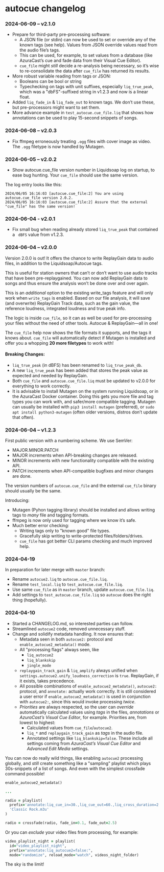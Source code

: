 # autocue changelog

### 2024-06-09 – v2.1.0

- Prepare for third-party pre-processing software:
  - A JSON file (or stdin) can now be used to set or override any of the
    known tags (see help). Values from JSON override values read from the
    audio file’s tags.
  - This can be used, for example, to set values from a database (like
    AzuraCast’s cue and fade data from their Visual Cue Editor).
  - `cue_file` might _still_ decide a re-analysis being necessary, so it’s
    wise to re-consolidate the data after `cue_file` has returned its results.
- More robust variable reading from tags or JSON:
  - Booleans can be bool or string
  - Typechecking on tags with unit suffixes, especially `liq_true_peak`,
    which was a "dbFS"-suffixed string in v1.2.3 and now is a linear float.
- Added `liq_fade_in` & `liq_fade_out` to known tags. We don’t use these,
  but pre-processors might want to set them.
- More advance example in `test_autocue.cue_file.liq` that shows how
  annotations can be used to play 15-second snippets of songs.

### 2024-06-08 – v2.0.3

- Fix ffmpeg erroneously treating `.ogg` files with cover image as video.
  The `.ogg` filetype is now handled by Mutagen.

### 2024-06-05 – v2.0.2

- Show autocue.cue_file version number in Liquidsoap log on startup,
  to ease bug hunting. Your `cue_file` should use the same version.

The log entry looks like this:

```
2024/06/05 16:16:03 [autocue.cue_file:2] You are using autocue.cue_file version 2.0.2.
2024/06/05 16:16:03 [autocue.cue_file:2] Assure that the external "cue_file" has the same version!
```

### 2024-06-04 - v2.0.1

- Fix small bug when reading already stored `liq_true_peak` that contained
  a ` dBFS` value from v1.2.3.

### 2024-06-04 – v2.0.0

Version 2.0.0 is out! It offers the chance to write ReplayGain data to
audio files, in addition to the Liquidsoap/Autocue tags.

This is useful for station owners that can’t or don’t want to use audio tracks
that have been pre-replaygained. You can now add ReplayGain data to songs and
thus ensure the analysis won’t be done over and over again.

This is an _additional_ option to the existing
write_tags feature and will only work when `write_tags` is enabled. Based on
our file analysis, it will save (and overwrite) ReplayGain Track data, such as
the gain value, the reference loudness, integrated loudness and true peak info.

The logic is inside `cue_file`, so it can as well be used for pre-processing
your files without the need of other tools. Autocue & ReplayGain—all in one!

The `cue_file` help now shows the file formats it supports, and the tags it
knows about. `cue_file` will automatically detect if Mutagen is installed and
offer you a whopping **20 more filetypes** to work with!

#### Breaking Changes:

- `liq_true_peak` (in dBFS) has been renamed to `liq_true_peak_db`.
- A new `liq_true_peak` has been added that stores the peak value as expected
  and needed by ReplayGain.
- Both `cue_file` and `autocue.cue_file.liq` must be updated to v2.0.0 for
  everything to work correctly.
- It is advisable to install Mutagen on the system running Liquidsoap, or in
  the AzuraCast Docker container. Doing this gets you more file and tag types
  you can work with, and safer/more compatible tagging.
  Mutagen can usually be installed with `pip3 install mutagen` (preferred), or
  `sudo apt install python3-mutagen` (often older versions, distros don’t
  update that often).


### 2024-06-04 – v1.2.3

First public version with a numbering scheme. We use SemVer:

- MAJOR.MINOR.PATCH
- MAJOR increments when API-breaking changes are released.
- MINOR increments with new functionality compatible with the existing API.
- PATCH increments when API-compatible bugfixes and minor changes are done.

The version numbers of `autocue.cue_file` and the external `cue_file` binary
should usually be the same.

Introducing:

- Mutagen (Pyhon tagging library) should be installed and allows writing tags
  to _many_ file and tagging formats.
- ffmpeg is now only used for tagging where we know it’s safe.
- Much better error checking:
  - Writing tags only to "known good" file types.
  - Gracefully skip writing to write-protected files/folders/drives.
  - `cue_file` has got better CLI params checking and much improved help.

### 2024-04-19

In preparation for later merge with `master` branch:

- Rename `autocue2.liq` to `autocue.cue_file.liq`.
- Rename `test_local.liq` to `test_autocue.cue_file.liq`.
- Use same `cue_file` as in `master` branch, update `autocue.cue_file.liq`.
- Add settings to `test_autocue.cue_file.liq` so `autocue` does the right thing (hopefully).

### 2024-04-10

- Started a CHANGELOG.md, so interested parties can follow.
- Streamlined `autocue2` code, removed unnecessary stuff.
- Change and solidify metadata handling. It now ensures that:
  - Metadata seen in both `autocue2:` protocol and `enable_autocue2_metadata()` mode.
  - All "processing flags" always seen, like
    - `liq_autocue2`
    - `liq_blankskip`
    - `jingle_mode`
  - `replaygain_track_gain` & `liq_amplify` always unified when `settings.autocue2.unify_loudness_correction` is `true`. ReplayGain, if it exists, takes precedence.
  - All possible combinations of `enable_autocue2_metadata()`, `autocue2:` protocol, and `annotate:` actually work correctly. It is still considered a user error if `enable_autocue2_metadata()` is used in conjunction with `autocue2:`, since this would invoke processing _twice_.
  - _Priorities_ are always respected, so the user can _override_ automatically calculated values using _tags_ in the files, _annotations_ or _AzuraCast’s Visual Cue Editor_, for example. Priorities are, from lowest to highest:
    - Calculated values from `cue_file`/`autocue2`.
    - `liq_*` and `replaygain_track_gain` as _tags_ in the audio file.
    - Annotated settings like `liq_blankskip=false`. These include all settings coming from _AzuraCast’s Visual Cue Editor_ and _Advanced Edit Media_ settings.

You can now do really wild things, like enabling `autocue2` processing globally, and _still_ create something like a "sampling" playlist which plays 30s-snippets of a list of songs. And even with the simplest crossfade command possible!

```ruby
enable_autocue2_metadata()

...

radio = playlist(
  prefix='annotate:liq_cue_in=30.,liq_cue_out=60.,liq_cross_duration=2.5:',
  'Classic Rock.m3u'
)

radio = crossfade(radio, fade_in=0.1, fade_out=2.5)
```

Or you can _exclude_ your video files from processing, for example:

```ruby
video_playlist_night = playlist(
  id="video_playlist_night",
  prefix="annotate:liq_autocue2=false:",
  mode="randomize", reload_mode="watch", videos_night_folder)
```

The sky is the limit!
